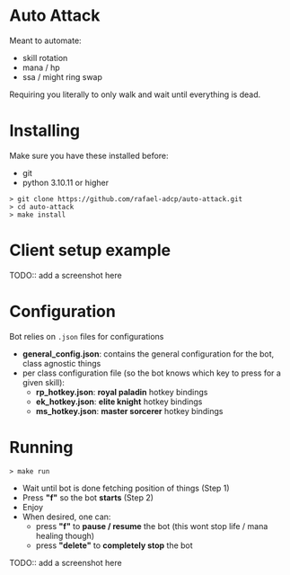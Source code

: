 # Auto Attack
Meant to automate:
- skill rotation
- mana / hp
- ssa / might ring swap

Requiring you literally to only walk and wait until everything is dead.

# Installing
Make sure you have these installed before:
- git
- python 3.10.11 or higher

```
> git clone https://github.com/rafael-adcp/auto-attack.git
> cd auto-attack
> make install
```

# Client setup example
TODO:: add a screenshot here

# Configuration
Bot relies on `.json` files for configurations
- **general_config.json**: contains the general configuration for the bot, class agnostic things
- per class configuration file (so the bot knows which key to press for a given skill):
    - **rp_hotkey.json**: **royal paladin** hotkey bindings 
    - **ek_hotkey.json**: **elite knight** hotkey bindings
    - **ms_hotkey.json**: **master sorcerer** hotkey bindings

# Running
```
> make run
```
- Wait until bot is done fetching position of things (Step 1)
- Press **"f"** so the bot **starts** (Step 2)
- Enjoy
- When desired, one can:
    - press **"f"** to **pause / resume** the bot (this wont stop life / mana healing though)
    - press **"delete"** to **completely stop** the bot

TODO:: add a screenshot here
